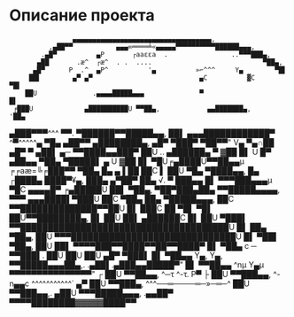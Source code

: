 # Описание проекта 
                    ▄▄▄▄▄▄▄▄▄▄▄▄▄▄▄▄▄▄▄▄▄▄▄▄▄▄▄▄▄▄▄▄▄▄▄,
              ,▄██▀▀           ▄▄▄∞════╧«▄▄▄▄▄▀▀▀▀▀▀▀▀▀▀██████▄▄▄,
            .▄█▀          ▄P       ┌aaεεa  .                ..▀▀▀███▄,
           ▄██       .æ^  ┌æ^  . .  ....                            ▀██▄,
          ▄█▀      P  .^  ▄P^          '▄          »⌐^^^     Y▄        ▀█▌
         ██▌        ▄▀ ▄▀                           ▄C          ▓C      ▀█▌
        ██U              .▄▄▄▄█████▄▄▄              ▀                    █▌
     ╒███U             ▄██████████U ▀▀██▄,            ▄▄███████▄,        '██▄
   ▄███▀▀▀^^^     ▀▀. ▀██████▀▀█████▄▄, ██▌      ▄▄▄████████████▀ ^▀^^^^^▄  ▀█▄
 ▄██▀▀   ▄████████▄,         ▄█▀     ▀███▀        ▀██▀▀"                V▄ ▀▄∩██
▄█▀ ▀  ▄██▌   ▄─  ▀▀████▄▄███▀                     ██U      ..   ▄██████▄ ▀  ▓██
█▌  U  █▀    ▄██▄▄                                 ▀██▄     ▀█████▌ ▄      U ▓██
█▌    ▀█U╒▄████Ü▀▀██▄▄µ       ╒╒aæ=╚╒███▀▀            ▀██▄          █▄    ▄  ▌██
██C ▌  ██U   ▀█▄     ▀████▄▄,        █▄ ┌████▄        ████▀¥▄,     ███▄    ▄▀██▀
 ██▄ √. ▀     ███▄▄    █▌ ▀▀▀███▄▄▄µ ▀█C         ▄▄▄▄█▀         ╒▄█████U    ██▌
  ▀██▄,        ▀██▀███▄██▄       ▀▀█████▄▄▄▄,     ▀▀▀      ▄▄▄████▌▀███U   ██C
    ▀██▄         ██▄  ▀█████▄▄▄,  ██C     ▀▀██████████████▀▀██U  █▌ ███C   ██
      ▀█▌         ▀█▌  ██Ü▀▀████████▄,       █▌     ██U     ██▌ ▄██████C   █▌
        ██U         ▀███▌      ▀▀██████████████████████████████████████U   █▌
         ██▄          ▀██▄,      ██U  ▀▀▀██████████████████████████████U   █▌
          ▀██▌           ▀██▄,  ██U        ██▌ ▀▀▀▀███▀▀████▀▀██▀▀████▀    █▌
            ▀██▄  c   ─     ▀▀███▌.        ██U     ██U   ██U ▄█▀ ▀███▌     █▌
              ▀██▄▄  Y▄,  Y▄,    ▀▀█████▄▄▄██▄,. .▄██▌.▄███▄▄█████▀"       █▌
                 ▀▀██▄▄  ^nµ   Y▄µ         ▀▀▀▀▀▀▀▀▀▀▀▀▀▀▀"        ┌       ██U
                     ▀▀██▄▄,  ^─τ   ^-τ.                         P▀    ├   ██U
                         ▀▀███▄▄,     ^-n▄▄c      ^^^^^^^^^^^`       ▄▀    ██U
                              ▀▀███▄,             ^^^──═────═─»─═─^        ██U
                                   ▀▀███▄▄,.                             ▄██U
                                        ▀▀▀█████▄▄▄,                 .▄▄██▀
                                                 ▀▀▀▀████████▓▓▓▓▓████▀▀